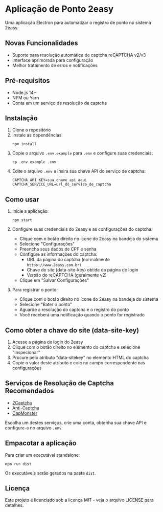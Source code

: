 # Aplicação de Ponto 2easy

Uma aplicação Electron para automatizar o registro de ponto no sistema 2easy.

## Novas Funcionalidades

- Suporte para resolução automática de captcha reCAPTCHA v2/v3
- Interface aprimorada para configuração
- Melhor tratamento de erros e notificações

## Pré-requisitos

- Node.js 14+
- NPM ou Yarn
- Conta em um serviço de resolução de captcha

## Instalação

1. Clone o repositório
2. Instale as dependências:
   ```
   npm install
   ```
3. Copie o arquivo `.env.example` para `.env` e configure suas credenciais:
   ```
   cp .env.example .env
   ```
4. Edite o arquivo `.env` e insira sua chave API do serviço de captcha:
   ```
   CAPTCHA_API_KEY=sua_chave_api_aqui
   CAPTCHA_SERVICE_URL=url_do_servico_de_captcha
   ```

## Como usar

1. Inicie a aplicação:
   ```
   npm start
   ```

2. Configure suas credenciais do 2easy e as configurações do captcha:
   - Clique com o botão direito no ícone do 2easy na bandeja do sistema
   - Selecione "Configurações"
   - Preencha seus dados de CPF e senha
   - Configure as informações do captcha:
     - URL da página do captcha (normalmente `https://www.2easy.com.br`)
     - Chave do site (data-site-key) obtida da página de login
     - Versão do reCAPTCHA (geralmente v2)
   - Clique em "Salvar Configurações"

3. Para registrar o ponto:
   - Clique com o botão direito no ícone do 2easy na bandeja do sistema
   - Selecione "Bater o ponto"
   - Aguarde a resolução do captcha e o registro do ponto
   - Você receberá uma notificação quando o ponto for registrado

## Como obter a chave do site (data-site-key)

1. Acesse a página de login do 2easy
2. Clique com o botão direito no elemento do captcha e selecione "Inspecionar"
3. Procure pelo atributo "data-sitekey" no elemento HTML do captcha
4. Copie o valor deste atributo e cole no campo correspondente nas configurações

## Serviços de Resolução de Captcha Recomendados

- [2Captcha](https://2captcha.com/)
- [Anti-Captcha](https://anti-captcha.com/)
- [CapMonster](https://capmonster.cloud/)

Escolha um destes serviços, crie uma conta, obtenha sua chave API e configure-a no arquivo `.env`.

## Empacotar a aplicação

Para criar um executável standalone:

```
npm run dist
```

Os executáveis serão gerados na pasta `dist`.

## Licença

Este projeto é licenciado sob a licença MIT - veja o arquivo LICENSE para detalhes.